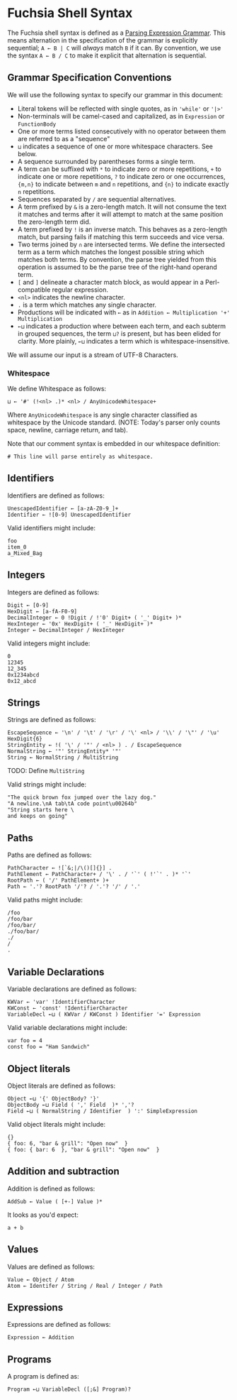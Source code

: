 # Fuchsia Shell Syntax

The Fuchsia shell syntax is defined as a [Parsing Expression
Grammar](https://en.wikipedia.org/wiki/Parsing_expression_grammar). This means alternation in the
specification of the grammar is explicitly sequential; `A ← B | C` will *always* match `B` if it
can. By convention, we use the syntax `A ← B / C` to make it explicit that alternation is
sequential.

## Grammar Specification Conventions

We will use the following syntax to specify our grammar in this document:

* Literal tokens will be reflected with single quotes, as in `'while'` or `'|>'`
* Non-terminals will be camel-cased and capitalized, as in `Expression` or `FunctionBody`
* One or more terms listed consecutively with no operator between them are referred to as a
  "sequence"
* `⊔` indicates a sequence of one or more whitespace characters. See below.
* A sequence surrounded by parentheses forms a single term.
* A term can be suffixed with `*` to indicate zero or more repetitions, `+` to indicate one or more
  repetitions, `?` to indicate zero or one occurrences, `{m,n}` to indicate between `m` and `n`
  repetitions, and `{n}` to indicate exactly `n` repetitions.
* Sequences separated by `/` are sequential alternatives.
* A term prefixed by `&` is a zero-length match. It will not consume the text it matches and terms
  after it will attempt to match at the same position the zero-length term did.
* A term prefixed by `!` is an inverse match. This behaves as a zero-length match, but parsing fails
  if matching this term succeeds and vice versa.
* Two terms joined by `∩` are intersected terms. We define the intersected term as a term which
  matches the longest possible string which matches both terms. By convention, the parse tree
  yielded from this operation is assumed to be the parse tree of the right-hand operand term.
* `[` and `]` delineate a character match block, as would appear in a Perl-compatible regular
  expression.
* `<nl>` indicates the newline character.
* `.` is a term which matches any single character.
* Productions will be indicated with `←` as in `Addition ← Multiplication '+' Multiplication`
* `←⊔` indicates a production where between each term, and each subterm in grouped sequences, the
  term `⊔?` is present, but has been elided for clarity. More plainly, `←⊔` indicates a term which
  is whitespace-insensitive.

We will assume our input is a stream of UTF-8 Characters.

### Whitespace

We define Whitespace as follows:

```
⊔ ← '#' (!<nl> .)* <nl> / AnyUnicodeWhitespace+
```

Where `AnyUnicodeWhitespace` is any single character classified as whitespace by the Unicode
standard. (NOTE: Today's parser only counts space, newline, carriage return, and tab).

Note that our comment syntax is embedded in our whitespace definition:

```
# This line will parse entirely as whitespace.
```

## Identifiers

Identifiers are defined as follows:

```
UnescapedIdentifier ← [a-zA-Z0-9_]+
Identifier ← ![0-9] UnescapedIdentifier
```

Valid identifiers might include:

```
foo
item_0
a_Mixed_Bag
```

## Integers

Integers are defined as follows:

```
Digit ← [0-9]
HexDigit ← [a-fA-F0-9]
DecimalInteger ← 0 !Digit / !'0' Digit+ ( '_' Digit+ )*
HexInteger ← '0x' HexDigit+ ( '_' HexDigit+ )*
Integer ← DecimalInteger / HexInteger
```

Valid integers might include:

```
0
12345
12_345
0x1234abcd
0x12_abcd
```

## Strings

Strings are defined as follows:

```
EscapeSequence ← '\n' / '\t' / '\r' / '\' <nl> / '\\' / '\"' / '\u' HexDigit{6}
StringEntity ← !( '\' / '"' / <nl> ) . / EscapeSequence
NormalString ← '"' StringEntity* '"'
String ← NormalString / MultiString
```

TODO: Define `MultiString`

Valid strings might include:

```
"The quick brown fox jumped over the lazy dog."
"A newline.\nA tab\tA code point\u00264b"
"String starts here \
and keeps on going"
```

## Paths

Paths are defined as follows:

```
PathCharacter ← ![`&;|/\()[]{}] .
PathElement ← PathCharacter+ / '\' . / '`' ( !'`' . )* '`'
RootPath ← ( '/' PathElement+ )+
Path ← '.'? RootPath '/'? / '.'? '/' / '.'
```

Valid paths might include:

```
/foo
/foo/bar
/foo/bar/
./foo/bar/
./
/
.
```

## Variable Declarations

Variable declarations are defined as follows:

```
KWVar ← 'var' !IdentifierCharacter
KWConst ← 'const' !IdentifierCharacter
VariableDecl ←⊔ ( KWVar / KWConst ) Identifier '=' Expression
```

Valid variable declarations might include:

```
var foo = 4
const foo = "Ham Sandwich"
```

## Object literals

Object literals are defined as follows:

```
Object ←⊔ '{' ObjectBody? '}'
ObjectBody ←⊔ Field ( ',' Field  )* ','?
Field ←⊔ ( NormalString / Identifier  ) ':' SimpleExpression
```

Valid object literals might include:

```
{}
{ foo: 6, "bar & grill": "Open now"  }
{ foo: { bar: 6  }, "bar & grill": "Open now"  }
```

## Addition and subtraction

Addition is defined as follows:

```
AddSub ← Value ( [+-] Value )*
```

It looks as you'd expect:

```
a + b
```

## Values

Values are defined as follows:

```
Value ← Object / Atom
Atom ← Identifer / String / Real / Integer / Path

```

## Expressions

Expressions are defined as follows:

```
Expression ← Addition
```

## Programs

A program is defined as:

```
Program ←⊔ VariableDecl ([;&] Program)?
```
